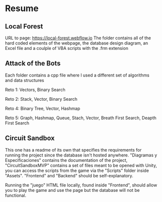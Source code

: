 # Resume
## Local Forest
URL to page: https://local-forest.webflow.io
The folder contains all of the hard coded elements of the webpage, the database design diagram, an Excel file and a coulple of VBA scripts with the .frm extension

## Attack of the Bots
Each folder contains a cpp file where I used a different set of algorithms and data structures

Reto 1: Vectors, Binary Search

Reto 2: Stack, Vector, Binary Search

Reto 4: Binary Tree, Vector, Hashmap 

Reto 5: Graph, Hashmap, Queue, Stach, Vector, Breath First Search, Deapth First Search

## Circuit Sandbox
This one has a readme of its own that specifies the requirements for running the project since the database isn't hosted anywhere. "Diagramas y Especificaciones" contains the documentation of the project, "CircuitSandboxMVP" contains a set of files meant to be opened with Unity, you can access the scripts from the game via the "Scripts" folder inside "Assets". "Frontend" and "Backend" should be self-explanatory.

Running the "juego" HTML file locally, found inside "Frontend", should allow you to play the game and use the page but the database will not be functional.
